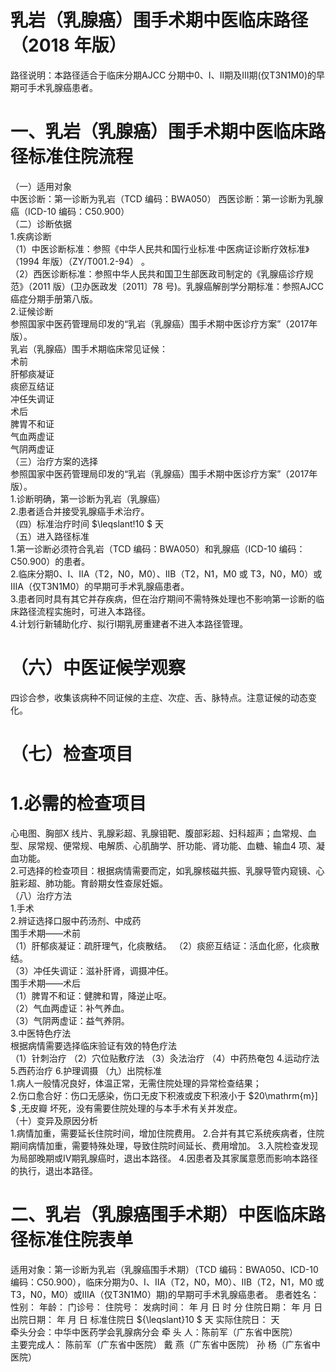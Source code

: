 # 乳岩（乳腺癌）围手术期中医临床路径 （2018 年版）  
路径说明：本路径适合于临床分期AJCC 分期中0、Ⅰ、Ⅱ期及Ⅲ期(仅T3N1M0)的早期可手术乳腺癌患者。  
# 一、乳岩（乳腺癌）围手术期中医临床路径标准住院流程  
（一）适用对象  
中医诊断：第一诊断为乳岩（TCD 编码：BWA050） 西医诊断：第一诊断为乳腺癌（ICD-10 编码：C50.900）  
（二）诊断依据  
1.疾病诊断  
（1）中医诊断标准：参照《中华人民共和国行业标准·中医病证诊断疗效标准》（1994 年版）（ZY/T001.2-94） 。  
（2）西医诊断标准：参照中华人民共和国卫生部医政司制定的《乳腺癌诊疗规范》（2011 版）(卫办医政发〔2011〕78 号)。乳腺癌解剖学分期标准：参照AJCC 癌症分期手册第八版。  
2.证候诊断  
参照国家中医药管理局印发的“乳岩（乳腺癌）围手术期中医诊疗方案”（2017年版）。  
乳岩（乳腺癌）围手术期临床常见证候：  
术前  
肝郁痰凝证  
痰瘀互结证  
冲任失调证  
术后  
脾胃不和证  
气血两虚证  
气阴两虚证  
（三）治疗方案的选择  
参照国家中医药管理局印发的“乳岩（乳腺癌）围手术期中医诊疗方案”（2017年版）。  
1.诊断明确，第一诊断为乳岩（乳腺癌）  
2.患者适合并接受乳腺癌手术治疗。  
（四）标准治疗时间 $\leqslant\!10 $ 天  
（五）进入路径标准  
1.第一诊断必须符合乳岩（TCD 编码：BWA050）和乳腺癌（ICD-10 编码：C50.900）的患者。  
2.临床分期0、I、IIA（T2，N0，M0）、IIB（T2，N1，M0 或 T3，N0，M0）或IIIA（仅T3N1M0）的早期可手术乳腺癌患者。  
3.患者同时具有其它并存疾病，但在治疗期间不需特殊处理也不影响第一诊断的临床路径流程实施时，可进入本路径。  
4.计划行新辅助化疗、拟行Ⅰ期乳房重建者不进入本路径管理。  
# （六）中医证候学观察  
四诊合参，收集该病种不同证候的主症、次症、舌、脉特点。注意证候的动态变化。  
# （七）检查项目  
# 1.必需的检查项目  
心电图、胸部X 线片、乳腺彩超、乳腺钼靶、腹部彩超、妇科超声；血常规、血型、尿常规、便常规、电解质、心肌酶学、肝功能、肾功能、血糖、输血4 项、凝血功能。  
2.可选择的检查项目：根据病情需要而定，如乳腺核磁共振、乳腺导管内窥镜、心脏彩超、肺功能。育龄期女性查尿妊娠。  
（八）治疗方法  
1.手术  
2.辨证选择口服中药汤剂、中成药  
围手术期——术前  
（1）肝郁痰凝证：疏肝理气，化痰散结。 （2）痰瘀互结证：活血化瘀，化痰散结。  
（3）冲任失调证：滋补肝肾，调摄冲任。  
围手术期——术后  
（1）脾胃不和证：健脾和胃，降逆止呕。  
（2）气血两虚证：补气养血。  
（3）气阴两虚证：益气养阴。  
3.中医特色疗法  
根据病情需要选择临床验证有效的特色疗法  
（1）针刺治疗 
    （2）穴位贴敷疗法 （3）灸法治疗 （4）中药热奄包 4.运动疗法 5.西药治疗   6.护理调摄  （九）出院标准  
1.病人一般情况良好，体温正常，无需住院处理的异常检查结果；  
2.伤口愈合好：伤口无感染，伤口无皮下积液或皮下积液小于 $20\mathrm{m}] $ ,无皮瓣 坏死，没有需要住院处理的与本手术有关并发症。  
（十）变异及原因分析  
1.病情加重，需要延长住院时间，增加住院费用。  2.合并有其它系统疾病者，住院期间病情加重，需要特殊处理，导致住院时间延长、费用增加。  3.入院检查发现为局部晚期或Ⅳ期乳腺癌时，退出本路径。 4.因患者及其家属意愿而影响本路径的执行，退出本路径。  
# 二、乳岩（乳腺癌围手术期）中医临床路径标准住院表单  
适用对象：第一诊断为乳岩（乳腺癌围手术期）（TCD 编码：BWA050、ICD-10 编码：C50.900），临床分期为0、I、IIA（T2，N0，M0）、IIB（T2，N1，M0 或 T3，N0，M0）或IIIA（仅T3N1M0）期)的早期可手术乳腺癌患者。    患者姓名：          性别：    年龄：    门诊号：         住院号：            发病时间：   年  月  日  时  分  住院日期：   年  月  日 出院日期：   年  月   日 标准住院日 ${\leqslant}10 $ 天               实际住院日：    天  
牵头分会：中华中医药学会乳腺病分会 牵 头 人：陈前军（广东省中医院）  
主要完成人： 陈前军（广东省中医院）  戴  燕（广东省中医院） 孙  杨（广东省中医院）  